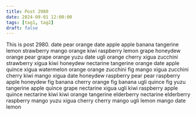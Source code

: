 ```yaml
---
title: Post 2980
date: 2024-09-01 12:00:00
tags: [tag1, tag2]
draft: false
---
```

This is post 2980.
date
pear
orange
date
apple
apple
banana
tangerine
lemon
strawberry
mango
orange
kiwi
raspberry
lemon
grape
honeydew
orange
pear
grape
orange
yuzu
date
ugli
orange
cherry
xigua
zucchini
strawberry
xigua
kiwi
honeydew
nectarine
tangerine
orange
date
apple
quince
xigua
watermelon
orange
orange
zucchini
fig
mango
xigua
zucchini
cherry
kiwi
mango
xigua
date
honeydew
raspberry
pear
pear
raspberry
apple
honeydew
fig
banana
cherry
orange
fig
banana
ugli
quince
fig
yuzu
tangerine
apple
quince
grape
nectarine
xigua
ugli
kiwi
raspberry
apple
quince
nectarine
kiwi
kiwi
orange
tangerine
elderberry
nectarine
elderberry
raspberry
mango
yuzu
xigua
cherry
cherry
mango
ugli
lemon
mango
date
lemon
